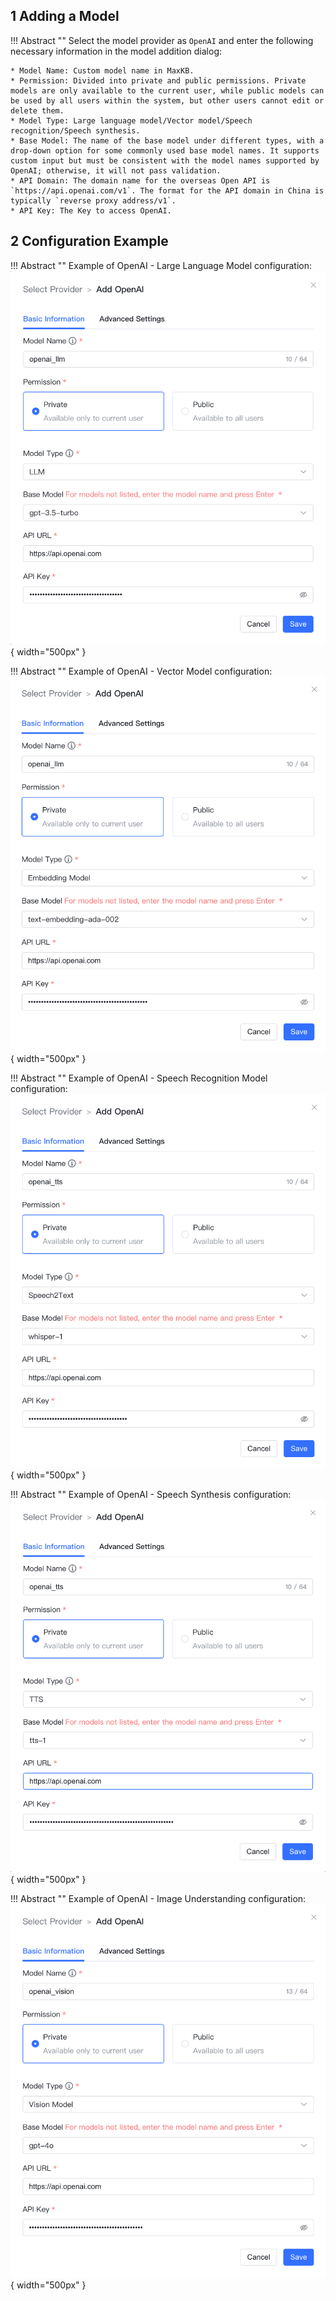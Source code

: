 ## 1 Adding a Model

!!! Abstract ""
    Select the model provider as `OpenAI` and enter the following necessary information in the model addition dialog:

    * Model Name: Custom model name in MaxKB.
    * Permission: Divided into private and public permissions. Private models are only available to the current user, while public models can be used by all users within the system, but other users cannot edit or delete them.
    * Model Type: Large language model/Vector model/Speech recognition/Speech synthesis.
    * Base Model: The name of the base model under different types, with a drop-down option for some commonly used base model names. It supports custom input but must be consistent with the model names supported by OpenAI; otherwise, it will not pass validation.
    * API Domain: The domain name for the overseas Open API is `https://api.openai.com/v1`. The format for the API domain in China is typically `reverse proxy address/v1`.
    * API Key: The Key to access OpenAI.

## 2 Configuration Example

!!! Abstract ""
    Example of OpenAI - Large Language Model configuration:
![OpenAI Model](../../img/model/openai_llm.png){ width="500px" }

!!! Abstract ""
    Example of OpenAI - Vector Model configuration:
![OpenAI Model](../../img/model/openai_embed.png){ width="500px" }

!!! Abstract ""
    Example of OpenAI - Speech Recognition Model configuration:
![OpenAI Model](../../img/model/openai_asr.png){ width="500px" }

!!! Abstract ""
    Example of OpenAI - Speech Synthesis configuration:
![OpenAI Model](../../img/model/openai_tts.png){ width="500px" }

!!! Abstract ""
    Example of OpenAI - Image Understanding configuration:
![OpenAI Model](../../img/model/openai_vision.png){ width="500px" }
